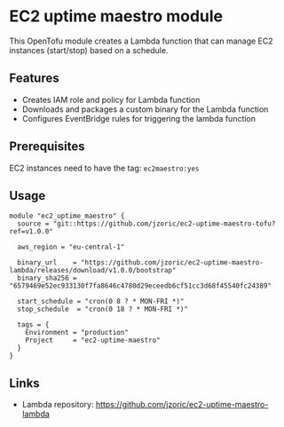 # EC2 uptime maestro module

This OpenTofu module creates a Lambda function that can manage EC2 instances (start/stop) based on a schedule.

## Features

- Creates IAM role and policy for Lambda function
- Downloads and packages a custom binary for the Lambda function
- Configures EventBridge rules for triggering the lambda function

## Prerequisites

EC2 instances need to have the tag: `ec2maestro:yes`

## Usage

```hcl
module "ec2_uptime_maestro" {
  source = "git::https://github.com/jzoric/ec2-uptime-maestro-tofu?ref=v1.0.0"

  aws_region = "eu-central-1"

  binary_url    = "https://github.com/jzoric/ec2-uptime-maestro-lambda/releases/download/v1.0.0/bootstrap"
  binary_sha256 = "6579469e52ec933130f7fa8646c4780d29eceedb6cf51cc3d68f45540fc24389"

  start_schedule = "cron(0 8 ? * MON-FRI *)"
  stop_schedule  = "cron(0 18 ? * MON-FRI *)"

  tags = {
    Environment = "production"
    Project     = "ec2-uptime-maestro"
  }
}
```

## Links

- Lambda repository: https://github.com/jzoric/ec2-uptime-maestro-lambda
